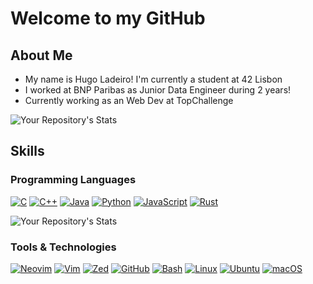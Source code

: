 # Welcome to my GitHub

## About Me
* My name is Hugo Ladeiro! I'm currently a student at 42 Lisbon
* I worked at BNP Paribas as Junior Data Engineer during 2 years!
* Currently working as an Web Dev at TopChallenge

![Your Repository's Stats](https://github-readme-stats.vercel.app/api?username=anzohs&show_icons=true)


## Skills

### Programming Languages

[![C](https://img.shields.io/badge/C-00599C?logo=c&logoColor=white)](#)
[![C++](https://img.shields.io/badge/C++-%2300599C.svg?logo=c%2B%2B&logoColor=white)](#)
[![Java](https://img.shields.io/badge/Java-%23ED8B00.svg?logo=openjdk&logoColor=white)](#)
[![Python](https://img.shields.io/badge/Python-3776AB?logo=python&logoColor=fff)](#)
[![JavaScript](https://img.shields.io/badge/JavaScript-F7DF1E?logo=javascript&logoColor=000)](#)
[![Rust](https://img.shields.io/badge/Rust-%23000000.svg?e&logo=rust&logoColor=white)](#)

![Your Repository's Stats](https://github-readme-stats.vercel.app/api/top-langs/?username=Anzohs&theme=blue-green)

### Tools & Technologies
[![Neovim](https://img.shields.io/badge/Neovim-57A143?logo=neovim&logoColor=fff)](#)
[![Vim](https://img.shields.io/badge/Vim-%2311AB00.svg?logo=vim&logoColor=white)](#)
[![Zed](https://img.shields.io/badge/Zed-white?logo=zedindustries&logoColor=084CCF)](#)
[![GitHub](https://img.shields.io/badge/GitHub-%23121011.svg?logo=github&logoColor=white)](#)
[![Bash](https://img.shields.io/badge/Bash-4EAA25?logo=gnubash&logoColor=fff)](#)
[![Linux](https://img.shields.io/badge/Linux-FCC624?logo=linux&logoColor=black)](#)
[![Ubuntu](https://img.shields.io/badge/Ubuntu-E95420?logo=ubuntu&logoColor=white)](#)
[![macOS](https://img.shields.io/badge/macOS-000000?logo=apple&logoColor=F0F0F0)](#)
